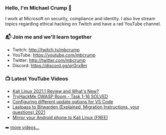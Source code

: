 ### Hello, I'm Michael Crump 👋

I work at Microsoft on security, compliance and identity. I also live stream topics regarding ethical hacking on Twitch and have a rad YouTube channel. 

### 📬 Join me and we'll learn together

- Twitch: http://twitch.tv/mbcrump
- YouTube: https://youtube.com/mbcrump
- Twitter: http://twitter.com/mbcrump
- Discord: https://discord.gg/qrGrx8m

### 📺 Latest YouTube Videos

<!-- YOUTUBE:START -->
- [Kali Linux 2021.1 Review and What's New?](https://www.youtube.com/watch?v=rfIvTYKn1Bg)
- [TryHackMe OWASP Room - Task 1-16 SOLVED](https://www.youtube.com/watch?v=hyPOm6saHr4)
- [Configuring different update options for VS Code](https://www.youtube.com/watch?v=wWSftnxJtxs)
- [Lastpass to Bitwarden (Explained, Migration Instructions, your questions) 2021](https://www.youtube.com/watch?v=17WIhugenwk)
- [Mirror your Android phone to Kali Linux (FREE)](https://www.youtube.com/watch?v=qB2B92-BVs8)
<!-- YOUTUBE:END -->

➡️ [more videos...](https://youtube.com/mbcrump)

